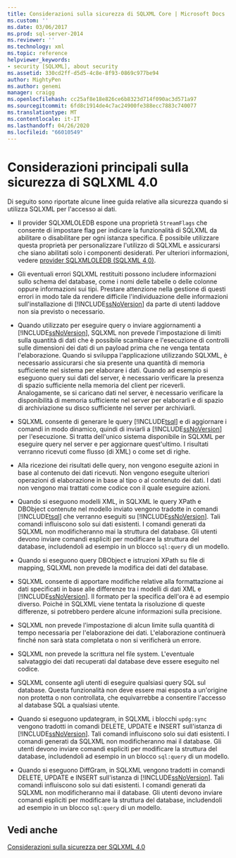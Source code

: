 ```yaml
---
title: Considerazioni sulla sicurezza di SQLXML Core | Microsoft Docs
ms.custom: ''
ms.date: 03/06/2017
ms.prod: sql-server-2014
ms.reviewer: ''
ms.technology: xml
ms.topic: reference
helpviewer_keywords:
- security [SQLXML], about security
ms.assetid: 330cd2ff-d5d5-4c8e-8f93-0869c977be94
author: MightyPen
ms.author: genemi
manager: craigg
ms.openlocfilehash: cc25af8e18e826ce6b8323d714f090ac3d571a97
ms.sourcegitcommit: 6fd8c1914de4c7ac24900fe388ecc7883c740077
ms.translationtype: MT
ms.contentlocale: it-IT
ms.lasthandoff: 04/26/2020
ms.locfileid: "66010549"
---
```

# <a name="core-sqlxml-security-considerations"></a>Considerazioni principali sulla sicurezza di SQLXML 4.0
  Di seguito sono riportate alcune linee guida relative alla sicurezza quando si utilizza SQLXML per l'accesso ai dati.  
  
-   Il provider SQLXMLOLEDB espone una proprietà `StreamFlags` che consente di impostare flag per indicare la funzionalità di SQLXML da abilitare o disabilitare per ogni istanza specifica. È possibile utilizzare questa proprietà per personalizzare l'utilizzo di SQLXML e assicurarsi che siano abilitati solo i componenti desiderati. Per ulteriori informazioni, vedere [provider SQLXMLOLEDB &#40;SQLXML 4,0&#41;](../../../database-engine/dev-guide/sqlxmloledb-provider-sqlxml-4-0.md).  
  
-   Gli eventuali errori SQLXML restituiti possono includere informazioni sullo schema del database, come i nomi delle tabelle o delle colonne oppure informazioni sui tipi. Prestare attenzione nella gestione di questi errori in modo tale da rendere difficile l'individuazione delle informazioni sull'installazione di [!INCLUDE[ssNoVersion](../../../includes/ssnoversion-md.md)] da parte di utenti laddove non sia previsto o necessario.  
  
-   Quando utilizzato per eseguire query o inviare aggiornamenti a [!INCLUDE[ssNoVersion](../../../includes/ssnoversion-md.md)], SQLXML non prevede l'impostazione di limiti sulla quantità di dati che è possibile scambiare e l'esecuzione di controlli sulle dimensioni dei dati di un payload prima che ne venga tentata l'elaborazione. Quando si sviluppa l'applicazione utilizzando SQLXML, è necessario assicurarsi che sia presente una quantità di memoria sufficiente nel sistema per elaborare i dati. Quando ad esempio si eseguono query sui dati del server, è necessario verificare la presenza di spazio sufficiente nella memoria del client per riceverli. Analogamente, se si caricano dati nel server, è necessario verificare la disponibilità di memoria sufficiente nel server per elaborarli e di spazio di archiviazione su disco sufficiente nel server per archiviarli.  
  
-   SQLXML consente di generare le query [!INCLUDE[tsql](../../../includes/tsql-md.md)] e di aggiornare i comandi in modo dinamico, quindi di inviarli a [!INCLUDE[ssNoVersion](../../../includes/ssnoversion-md.md)] per l'esecuzione. Si tratta dell'unico sistema disponibile in SQLXML per eseguire query nel server e per aggiornare quest'ultimo. I risultati verranno ricevuti come flusso (di XML) o come set di righe.  
  
-   Alla ricezione dei risultati delle query, non vengono eseguite azioni in base al contenuto dei dati ricevuti. Non vengono eseguite ulteriori operazioni di elaborazione in base al tipo o al contenuto dei dati. I dati non vengono mai trattati come codice con il quale eseguire azioni.  
  
-   Quando si eseguono modelli XML, in SQLXML le query XPath e DBObject contenute nel modello inviato vengono tradotte in comandi [!INCLUDE[tsql](../../../includes/tsql-md.md)] che verranno eseguiti su [!INCLUDE[ssNoVersion](../../../includes/ssnoversion-md.md)]. Tali comandi influiscono solo sui dati esistenti. I comandi generati da SQLXML non modificheranno mai la struttura del database. Gli utenti devono inviare comandi espliciti per modificare la struttura del database, includendoli ad esempio in un blocco `sql:query` di un modello.  
  
-   Quando si eseguono query DBObject e istruzioni XPath su file di mapping, SQLXML non prevede la modifica dei dati del database.  
  
-   SQLXML consente di apportare modifiche relative alla formattazione ai dati specificati in base alle differenze tra i modelli di dati XML e [!INCLUDE[ssNoVersion](../../../includes/ssnoversion-md.md)]. Il formato per la specifica dell'ora è ad esempio diverso. Poiché in SQLXML viene tentata la risoluzione di queste differenze, si potrebbero perdere alcune informazioni sulla precisione.  
  
-   SQLXML non prevede l'impostazione di alcun limite sulla quantità di tempo necessaria per l'elaborazione dei dati. L'elaborazione continuerà finché non sarà stata completata o non si verificherà un errore.  
  
-   SQLXML non prevede la scrittura nel file system. L'eventuale salvataggio dei dati recuperati dal database deve essere eseguito nel codice.  
  
-   SQLXML consente agli utenti di eseguire qualsiasi query SQL sul database. Questa funzionalità non deve essere mai esposta a un'origine non protetta o non controllata, che equivarrebbe a consentire l'accesso al database SQL a qualsiasi utente.  
  
-   Quando si eseguono updategram, in SQLXML i blocchi `updg:sync` vengono tradotti in comandi DELETE, UPDATE e INSERT sull'istanza di [!INCLUDE[ssNoVersion](../../../includes/ssnoversion-md.md)]. Tali comandi influiscono solo sui dati esistenti. I comandi generati da SQLXML non modificheranno mai il database. Gli utenti devono inviare comandi espliciti per modificare la struttura del database, includendoli ad esempio in un blocco `sql:query` di un modello.  
  
-   Quando si eseguono DiffGram, in SQLXML vengono tradotti in comandi DELETE, UPDATE e INSERT sull'istanza di [!INCLUDE[ssNoVersion](../../../includes/ssnoversion-md.md)]. Tali comandi influiscono solo sui dati esistenti. I comandi generati da SQLXML non modificheranno mai il database. Gli utenti devono inviare comandi espliciti per modificare la struttura del database, includendoli ad esempio in un blocco `sql:query` di un modello.  
  
## <a name="see-also"></a>Vedi anche  
 [Considerazioni sulla sicurezza per SQLXML 4.0](sqlxml-4-0-security-considerations.md)  
  
  
